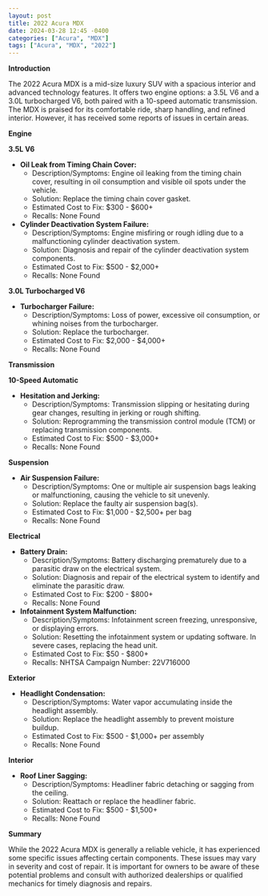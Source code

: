 ```yaml
---
layout: post
title: 2022 Acura MDX
date: 2024-03-28 12:45 -0400
categories: ["Acura", "MDX"]
tags: ["Acura", "MDX", "2022"]
---
```

**Introduction**

The 2022 Acura MDX is a mid-size luxury SUV with a spacious interior and advanced technology features. It offers two engine options: a 3.5L V6 and a 3.0L turbocharged V6, both paired with a 10-speed automatic transmission. The MDX is praised for its comfortable ride, sharp handling, and refined interior. However, it has received some reports of issues in certain areas.

**Engine**

**3.5L V6**

* **Oil Leak from Timing Chain Cover:**
    * Description/Symptoms: Engine oil leaking from the timing chain cover, resulting in oil consumption and visible oil spots under the vehicle.
    * Solution: Replace the timing chain cover gasket.
    * Estimated Cost to Fix: $300 - $600+
    * Recalls: None Found
* **Cylinder Deactivation System Failure:**
    * Description/Symptoms: Engine misfiring or rough idling due to a malfunctioning cylinder deactivation system.
    * Solution: Diagnosis and repair of the cylinder deactivation system components.
    * Estimated Cost to Fix: $500 - $2,000+
    * Recalls: None Found

**3.0L Turbocharged V6**

* **Turbocharger Failure:**
    * Description/Symptoms: Loss of power, excessive oil consumption, or whining noises from the turbocharger.
    * Solution: Replace the turbocharger.
    * Estimated Cost to Fix: $2,000 - $4,000+
    * Recalls: None Found

**Transmission**

**10-Speed Automatic**

* **Hesitation and Jerking:**
    * Description/Symptoms: Transmission slipping or hesitating during gear changes, resulting in jerking or rough shifting.
    * Solution: Reprogramming the transmission control module (TCM) or replacing transmission components.
    * Estimated Cost to Fix: $500 - $3,000+
    * Recalls: None Found

**Suspension**

* **Air Suspension Failure:**
    * Description/Symptoms: One or multiple air suspension bags leaking or malfunctioning, causing the vehicle to sit unevenly.
    * Solution: Replace the faulty air suspension bag(s).
    * Estimated Cost to Fix: $1,000 - $2,500+ per bag
    * Recalls: None Found

**Electrical**

* **Battery Drain:**
    * Description/Symptoms: Battery discharging prematurely due to a parasitic draw on the electrical system.
    * Solution: Diagnosis and repair of the electrical system to identify and eliminate the parasitic draw.
    * Estimated Cost to Fix: $200 - $800+
    * Recalls: None Found
* **Infotainment System Malfunction:**
    * Description/Symptoms: Infotainment screen freezing, unresponsive, or displaying errors.
    * Solution: Resetting the infotainment system or updating software. In severe cases, replacing the head unit.
    * Estimated Cost to Fix: $50 - $800+
    * Recalls: NHTSA Campaign Number: 22V716000

**Exterior**

* **Headlight Condensation:**
    * Description/Symptoms: Water vapor accumulating inside the headlight assembly.
    * Solution: Replace the headlight assembly to prevent moisture buildup.
    * Estimated Cost to Fix: $500 - $1,000+ per assembly
    * Recalls: None Found

**Interior**

* **Roof Liner Sagging:**
    * Description/Symptoms: Headliner fabric detaching or sagging from the ceiling.
    * Solution: Reattach or replace the headliner fabric.
    * Estimated Cost to Fix: $500 - $1,500+
    * Recalls: None Found

**Summary**

While the 2022 Acura MDX is generally a reliable vehicle, it has experienced some specific issues affecting certain components. These issues may vary in severity and cost of repair. It is important for owners to be aware of these potential problems and consult with authorized dealerships or qualified mechanics for timely diagnosis and repairs.
